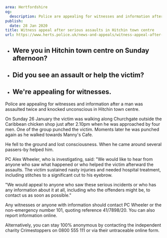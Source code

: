 ```yaml
area: Hertfordshire
og:
  description: Police are appealing for witnesses and information after a man was assaulted twice and knocked unconscious in Hitchin town centre.
publish:
  date: 28 Jan 2020
title: Witness appeal after serious assaults in Hitchin town centre
url: https://www.herts.police.uk/news-and-appeals/witness-appeal-after-serious-assaults-in-hitchin-town-centre-1337g
```

* ## Were you in Hitchin town centre on Sunday afternoon?

 * ## Did you see an assault or help the victim?

 * ## We're appealing for witnesses.

Police are appealing for witnesses and information after a man was assaulted twice and knocked unconscious in Hitchin town centre.

On Sunday 26 January the victim was walking along Churchgate outside the Caribbean chicken shop just after 2.10pm when he was approached by four men. One of the group punched the victim. Moments later he was punched again as he walked towards Manny's Cafe.

He fell to the ground and lost consciousness. When he came around several passers-by helped him.

PC Alex Wheeler, who is investigating, said: "We would like to hear from anyone who saw what happened or who helped the victim afterward the assaults. The victim sustained nasty injuries and needed hospital treatment, including stitches to a significant cut to his eyebrow.

"We would appeal to anyone who saw these serious incidents or who has any information about it at all, including who the offenders might be, to contact us as soon as possible."

Any witnesses or anyone with information should contact PC Wheeler or the non-emergency number 101, quoting reference 41/7898/20. You can also report information online.

Alternatively, you can stay 100% anonymous by contacting the independent charity Crimestoppers on 0800 555 111 or via their untraceable online form.
